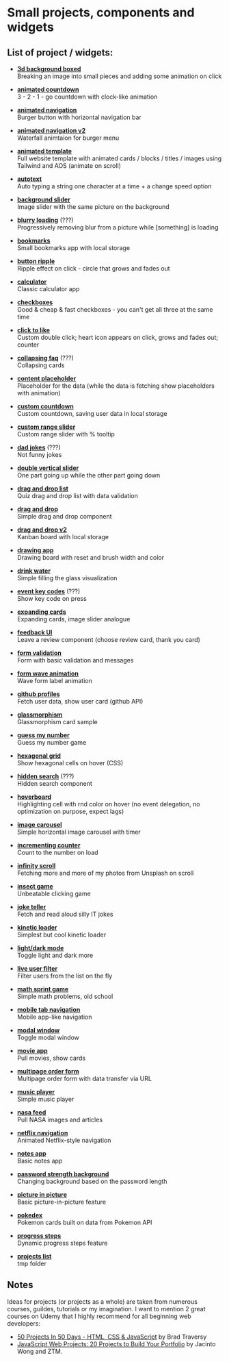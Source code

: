 # Small projects, components and widgets


## List of project / widgets:

- **[3d background boxed](https://nsokolov114.github.io/components-and-widgets/3d-background-boxes/)**  
Breaking an image into small pieces and adding some animation on click

- **[animated countdown](https://nsokolov114.github.io/components-and-widgets/animated-countdown/)**  
3 - 2 - 1 - go countdown with clock-like animation

- **[animated navigation](https://nsokolov114.github.io/components-and-widgets/animated-navigation/)**  
Burger button with horizontal navigation bar

- **[animated navigation v2](https://nsokolov114.github.io/components-and-widgets/animated-navigation-2/)**  
Waterfall animtaion for burger menu

- **[animated template](https://nsokolov114.github.io/components-and-widgets/animated-template/)**  
Full website template with animated cards / blocks / titles / images using Tailwind and AOS (animate on scroll)

- **[autotext](https://nsokolov114.github.io/components-and-widgets/autotext/)**  
Auto typing a string one character at a time + a change speed option

- **[background slider](https://nsokolov114.github.io/components-and-widgets/background-slider/)**  
Image slider with the same picture on the background

- **[blurry loading](https://nsokolov114.github.io/components-and-widgets/blurry-loading/)** (???)  
Progressively removing blur from a picture while [something] is loading

- **[bookmarks](https://nsokolov114.github.io/components-and-widgets/bookmarks/)**  
Small bookmarks app with local storage

- **[button ripple](https://nsokolov114.github.io/components-and-widgets/button-ripple/)**  
Ripple effect on click - circle that grows and fades out

- **[calculator](https://nsokolov114.github.io/components-and-widgets/calculator/)**  
Classic calculator app

- **[checkboxes](https://nsokolov114.github.io/components-and-widgets/checkboxes/)**  
Good & cheap & fast checkboxes - you can't get all three at the same time

- **[click to like](https://nsokolov114.github.io/components-and-widgets/click-to-like/)**  
Custom double click; heart icon appears on click, grows and fades out; counter

- **[collapsing faq](https://nsokolov114.github.io/components-and-widgets/collapsing-faq/)** (???)  
Collapsing cards

- **[content placeholder](https://nsokolov114.github.io/components-and-widgets/content-placeholder/)**  
Placeholder for the data (while the data is fetching show placeholders with animation)

- **[custom countdown](https://nsokolov114.github.io/components-and-widgets/custom-countdown/)**  
Custom countdown, saving user data in local storage

- **[custom range slider](https://nsokolov114.github.io/components-and-widgets/custom-range-slider/)**  
Custom range slider with % tooltip

- **[dad jokes](https://nsokolov114.github.io/components-and-widgets/dad-jokes/)**  (???)  
Not funny jokes

- **[double vertical slider](https://nsokolov114.github.io/components-and-widgets/double-vertical-slider/)**  
One part going up while the other part going down

- **[drag and drop list](https://nsokolov114.github.io/components-and-widgets/drag-and-drop-list/)**  
Quiz drag and drop list with data validation

- **[drag and drop](https://nsokolov114.github.io/components-and-widgets/drag-drop/)**  
Simple drag and drop component

- **[drag and drop v2](https://nsokolov114.github.io/components-and-widgets/drag-drop-2/)**  
Kanban board with local storage

- **[drawing app](https://nsokolov114.github.io/components-and-widgets/drawing-app/)**  
Drawing board with reset and brush width and color

- **[drink water](https://nsokolov114.github.io/components-and-widgets/drink-water/)**  
Simple filling the glass visualization

- **[event key codes](https://nsokolov114.github.io/components-and-widgets/event-key-codes/)** (???)  
Show key code on press

- **[expanding cards](https://nsokolov114.github.io/components-and-widgets/expanding-cards/)**  
Expanding cards, image slider analogue

- **[feedback UI](https://nsokolov114.github.io/components-and-widgets/feedback-ui/)**  
Leave a review component (choose review card, thank you card)

- **[form validation](https://nsokolov114.github.io/components-and-widgets/form-validation/)**  
Form with basic validation and messages

- **[form wave animation](https://nsokolov114.github.io/components-and-widgets/form-wave-animation/)**  
Wave form label animation

- **[github profiles](https://nsokolov114.github.io/components-and-widgets/github-profiles/)**  
Fetch user data, show user card (github API)

- **[glassmorphism](https://nsokolov114.github.io/components-and-widgets/glassmorphism-test/)**  
Glassmorphism card sample

- **[guess my number](https://nsokolov114.github.io/components-and-widgets/guess-my-number/)**  
Guess my number game



- **[hexagonal grid](https://nsokolov114.github.io/components-and-widgets/hexagonal-grid/)**  
Show hexagonal cells on hover (CSS)

- **[hidden search](https://nsokolov114.github.io/components-and-widgets/hidden-search/)** (???)  
Hidden search component

- **[hoverboard](https://nsokolov114.github.io/components-and-widgets/hoverboard/)**  
Highlighting cell with rnd color on hover (no event delegation, no optimization on purpose, expect lags)

- **[image carousel](https://nsokolov114.github.io/components-and-widgets/image-carousel/)**  
Simple horizontal image carousel with timer

- **[incrementing counter](https://nsokolov114.github.io/components-and-widgets/incrementing-counter/)**  
Count to the number on load

- **[infinity scroll](https://nsokolov114.github.io/components-and-widgets/infinity-scroll/)**  
Fetching more and more of my photos from Unsplash on scroll

- **[insect game](https://nsokolov114.github.io/components-and-widgets/insect-game/)**  
Unbeatable clicking game

- **[joke teller](https://nsokolov114.github.io/components-and-widgets/joke-teller/)**  
Fetch and read aloud silly IT jokes

- **[kinetic loader](https://nsokolov114.github.io/components-and-widgets/kinetic-loader/)**  
Simplest but cool kinetic loader

- **[light/dark mode](https://nsokolov114.github.io/components-and-widgets/light-dark-mode/)**  
Toggle light and dark more

- **[live user filter](https://nsokolov114.github.io/components-and-widgets/live-user-filter/)**  
Filter users from the list on the fly

- **[math sprint game](https://nsokolov114.github.io/components-and-widgets/math-sprint-game/)**  
Simple math problems, old school

- **[mobile tab navigation](https://nsokolov114.github.io/components-and-widgets/mobile-tab-navigation/)**  
Mobile app-like navigation

- **[modal window](https://nsokolov114.github.io/components-and-widgets/modal-window/)**  
Toggle modal window

- **[movie app](https://nsokolov114.github.io/components-and-widgets/movie-app/)**  
Pull movies, show cards

- **[multipage order form](https://nsokolov114.github.io/components-and-widgets/multipage-order-form/)**  
Multipage order form with data transfer via URL

- **[music player](https://nsokolov114.github.io/components-and-widgets/music-player/)**  
Simple music player

- **[nasa feed](https://nsokolov114.github.io/components-and-widgets/nasa-feed/)**  
Pull NASA images and articles

- **[netflix navigation](https://nsokolov114.github.io/components-and-widgets/netflix-navigation/)**  
Animated Netflix-style navigation

- **[notes app](https://nsokolov114.github.io/components-and-widgets/notes-app/)**  
Basic notes app

- **[password strength background](https://nsokolov114.github.io/components-and-widgets/password-strength-background/)**  
Changing background based on the password length

- **[picture in picture](https://nsokolov114.github.io/components-and-widgets/picture-in-picture/)**  
Basic picture-in-picture feature

- **[pokedex](https://nsokolov114.github.io/components-and-widgets/pokedex/)**  
Pokemon cards built on data from Pokemon API

- **[progress steps](https://nsokolov114.github.io/components-and-widgets/progress-steps/)**  
Dynamic progress steps feature

- **[projects list](https://nsokolov114.github.io/components-and-widgets/projects_list/)**  
tmp folder




## Notes
Ideas for projects (or projects as a whole) are taken from numerous courses, guildes, tutorials or my imagination. I want to mention 2 great courses on Udemy that I highly recommend for all beginning web developers:  
- [50 Projects In 50 Days - HTML, CSS & JavaScript](https://www.udemy.com/course/50-projects-50-days/) by Brad Traversy  
- [JavaScript Web Projects: 20 Projects to Build Your Portfolio](https://www.udemy.com/course/javascript-web-projects-to-build-your-portfolio-resume/) by Jacinto Wong and ZTM.
